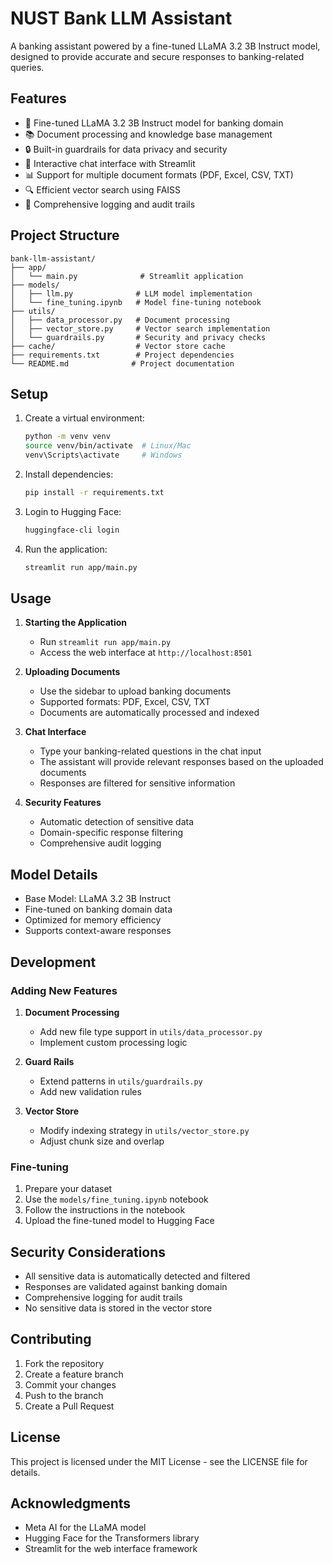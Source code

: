 # NUST Bank LLM Assistant

A banking assistant powered by a fine-tuned LLaMA 3.2 3B Instruct model, designed to provide accurate and secure responses to banking-related queries.

## Features

- 🤖 Fine-tuned LLaMA 3.2 3B Instruct model for banking domain
- 📚 Document processing and knowledge base management
- 🔒 Built-in guardrails for data privacy and security
- 💬 Interactive chat interface with Streamlit
- 📊 Support for multiple document formats (PDF, Excel, CSV, TXT)
- 🔍 Efficient vector search using FAISS
- 📝 Comprehensive logging and audit trails

## Project Structure

```
bank-llm-assistant/
├── app/
│   └── main.py              # Streamlit application
├── models/
│   ├── llm.py              # LLM model implementation
│   └── fine_tuning.ipynb   # Model fine-tuning notebook
├── utils/
│   ├── data_processor.py   # Document processing
│   ├── vector_store.py     # Vector search implementation
│   └── guardrails.py       # Security and privacy checks
├── cache/                  # Vector store cache
├── requirements.txt        # Project dependencies
└── README.md              # Project documentation
```

## Setup

1. Create a virtual environment:
   ```bash
   python -m venv venv
   source venv/bin/activate  # Linux/Mac
   venv\Scripts\activate     # Windows
   ```

2. Install dependencies:
   ```bash
   pip install -r requirements.txt
   ```

3. Login to Hugging Face:
   ```bash
   huggingface-cli login
   ```

4. Run the application:
   ```bash
   streamlit run app/main.py
   ```

## Usage

1. **Starting the Application**
   - Run `streamlit run app/main.py`
   - Access the web interface at `http://localhost:8501`

2. **Uploading Documents**
   - Use the sidebar to upload banking documents
   - Supported formats: PDF, Excel, CSV, TXT
   - Documents are automatically processed and indexed

3. **Chat Interface**
   - Type your banking-related questions in the chat input
   - The assistant will provide relevant responses based on the uploaded documents
   - Responses are filtered for sensitive information

4. **Security Features**
   - Automatic detection of sensitive data
   - Domain-specific response filtering
   - Comprehensive audit logging

## Model Details

- Base Model: LLaMA 3.2 3B Instruct
- Fine-tuned on banking domain data
- Optimized for memory efficiency
- Supports context-aware responses

## Development

### Adding New Features

1. **Document Processing**
   - Add new file type support in `utils/data_processor.py`
   - Implement custom processing logic

2. **Guard Rails**
   - Extend patterns in `utils/guardrails.py`
   - Add new validation rules

3. **Vector Store**
   - Modify indexing strategy in `utils/vector_store.py`
   - Adjust chunk size and overlap

### Fine-tuning

1. Prepare your dataset
2. Use the `models/fine_tuning.ipynb` notebook
3. Follow the instructions in the notebook
4. Upload the fine-tuned model to Hugging Face

## Security Considerations

- All sensitive data is automatically detected and filtered
- Responses are validated against banking domain
- Comprehensive logging for audit trails
- No sensitive data is stored in the vector store

## Contributing

1. Fork the repository
2. Create a feature branch
3. Commit your changes
4. Push to the branch
5. Create a Pull Request

## License

This project is licensed under the MIT License - see the LICENSE file for details.

## Acknowledgments

- Meta AI for the LLaMA model
- Hugging Face for the Transformers library
- Streamlit for the web interface framework 